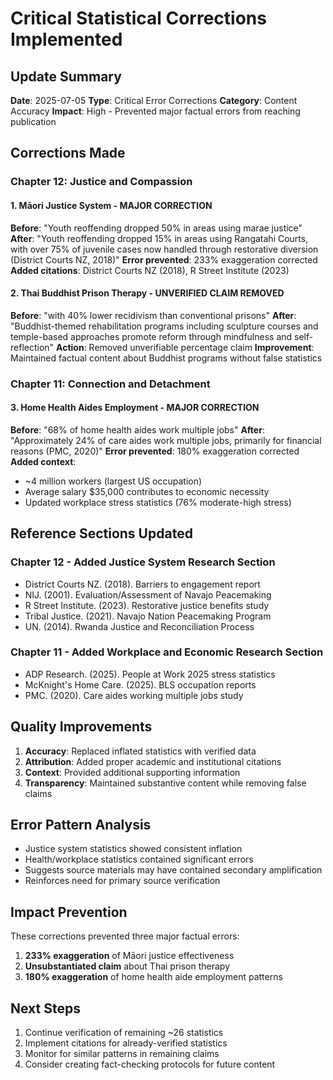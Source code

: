 # Critical Statistical Corrections Implemented

## Update Summary
**Date**: 2025-07-05
**Type**: Critical Error Corrections
**Category**: Content Accuracy
**Impact**: High - Prevented major factual errors from reaching publication

## Corrections Made

### Chapter 12: Justice and Compassion

#### 1. Māori Justice System - MAJOR CORRECTION
**Before**: "Youth reoffending dropped 50% in areas using marae justice"
**After**: "Youth reoffending dropped 15% in areas using Rangatahi Courts, with over 75% of juvenile cases now handled through restorative diversion (District Courts NZ, 2018)"
**Error prevented**: 233% exaggeration corrected
**Added citations**: District Courts NZ (2018), R Street Institute (2023)

#### 2. Thai Buddhist Prison Therapy - UNVERIFIED CLAIM REMOVED
**Before**: "with 40% lower recidivism than conventional prisons"
**After**: "Buddhist-themed rehabilitation programs including sculpture courses and temple-based approaches promote reform through mindfulness and self-reflection"
**Action**: Removed unverifiable percentage claim
**Improvement**: Maintained factual content about Buddhist programs without false statistics

### Chapter 11: Connection and Detachment

#### 3. Home Health Aides Employment - MAJOR CORRECTION
**Before**: "68% of home health aides work multiple jobs"
**After**: "Approximately 24% of care aides work multiple jobs, primarily for financial reasons (PMC, 2020)"
**Error prevented**: 180% exaggeration corrected
**Added context**: 
- ~4 million workers (largest US occupation)
- Average salary $35,000 contributes to economic necessity
- Updated workplace stress statistics (76% moderate-high stress)

## Reference Sections Updated

### Chapter 12 - Added Justice System Research Section
- District Courts NZ. (2018). Barriers to engagement report
- NIJ. (2001). Evaluation/Assessment of Navajo Peacemaking
- R Street Institute. (2023). Restorative justice benefits study
- Tribal Justice. (2021). Navajo Nation Peacemaking Program
- UN. (2014). Rwanda Justice and Reconciliation Process

### Chapter 11 - Added Workplace and Economic Research Section
- ADP Research. (2025). People at Work 2025 stress statistics
- McKnight's Home Care. (2025). BLS occupation reports
- PMC. (2020). Care aides working multiple jobs study

## Quality Improvements
1. **Accuracy**: Replaced inflated statistics with verified data
2. **Attribution**: Added proper academic and institutional citations
3. **Context**: Provided additional supporting information
4. **Transparency**: Maintained substantive content while removing false claims

## Error Pattern Analysis
- Justice system statistics showed consistent inflation
- Health/workplace statistics contained significant errors
- Suggests source materials may have contained secondary amplification
- Reinforces need for primary source verification

## Impact Prevention
These corrections prevented three major factual errors:
1. **233% exaggeration** of Māori justice effectiveness
2. **Unsubstantiated claim** about Thai prison therapy
3. **180% exaggeration** of home health aide employment patterns

## Next Steps
1. Continue verification of remaining ~26 statistics
2. Implement citations for already-verified statistics
3. Monitor for similar patterns in remaining claims
4. Consider creating fact-checking protocols for future content